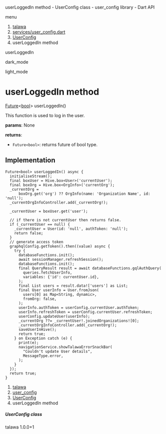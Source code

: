 




userLoggedIn method - UserConfig class - user\_config library - Dart API







menu

1. [talawa](../../index.html)
2. [services/user\_config.dart](../../file-___home_harshil_Desktop_open-source_palisadoes_talawa_lib_services_user_config/)
3. [UserConfig](../../file-___home_harshil_Desktop_open-source_palisadoes_talawa_lib_services_user_config/UserConfig-class.html)
4. userLoggedIn method

userLoggedIn


dark\_mode

light\_mode




# userLoggedIn method


[Future](https://api.flutter.dev/flutter/dart-core/Future-class.html)<[bool](https://api.flutter.dev/flutter/dart-core/bool-class.html)>
userLoggedIn()

This function is used to log in the user.

**params**:
None

**returns**:

* `Future<bool>`: returns future of bool type.

## Implementation

```
Future<bool> userLoggedIn() async {
  initialiseStream();
  final boxUser = Hive.box<User>('currentUser');
  final boxOrg = Hive.box<OrgInfo>('currentOrg');
  _currentOrg =
      boxOrg.get('org') ?? OrgInfo(name: 'Organization Name', id: 'null');
  _currentOrgInfoController.add(_currentOrg!);

  _currentUser = boxUser.get('user');

  // if there is not currentUser then returns false.
  if (_currentUser == null) {
    _currentUser = User(id: 'null', authToken: 'null');
    return false;
  }
  // generate access token
  graphqlConfig.getToken().then((value) async {
    try {
      databaseFunctions.init();
      await sessionManager.refreshSession();
      databaseFunctions.init();
      final QueryResult result = await databaseFunctions.gqlAuthQuery(
        queries.fetchUserInfo,
        variables: {'id': currentUser.id},
      );
      final List users = result.data!['users'] as List;
      final User userInfo = User.fromJson(
        users[0] as Map<String, dynamic>,
        fromOrg: false,
      );
      userInfo.authToken = userConfig.currentUser.authToken;
      userInfo.refreshToken = userConfig.currentUser.refreshToken;
      userConfig.updateUser(userInfo);
      _currentOrg ??= _currentUser!.joinedOrganizations![0];
      _currentOrgInfoController.add(_currentOrg!);
      saveUserInHive();
      return true;
    } on Exception catch (e) {
      print(e);
      navigationService.showTalawaErrorSnackBar(
        "Couldn't update User details",
        MessageType.error,
      );
    }
  });
  return true;
}
```

 


1. [talawa](../../index.html)
2. [user\_config](../../file-___home_harshil_Desktop_open-source_palisadoes_talawa_lib_services_user_config/)
3. [UserConfig](../../file-___home_harshil_Desktop_open-source_palisadoes_talawa_lib_services_user_config/UserConfig-class.html)
4. userLoggedIn method

##### UserConfig class





talawa
1.0.0+1






